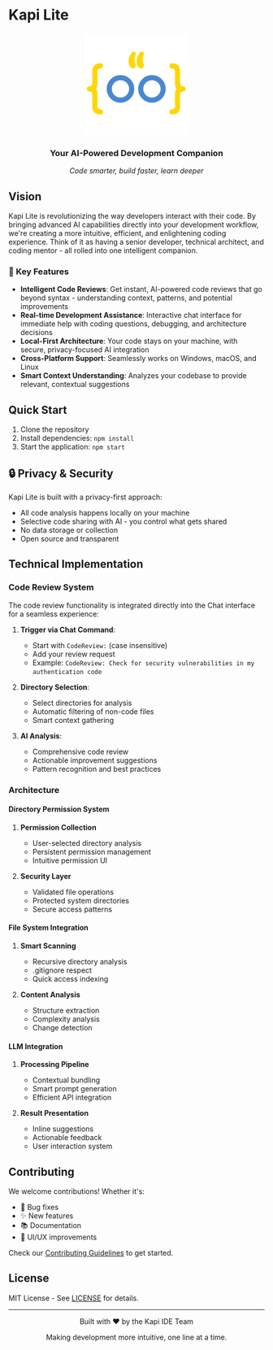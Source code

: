 # Kapi Lite

<div align="center">
  <img src="public/assets/logos/icon.png" alt="Kapi Lite Logo" width="200"/>
  <h3>Your AI-Powered Development Companion</h3>
  <p><em>Code smarter, build faster, learn deeper</em></p>
</div>

## Vision

Kapi Lite is revolutionizing the way developers interact with their code. By bringing advanced AI capabilities directly into your development workflow, we're creating a more intuitive, efficient, and enlightening coding experience. Think of it as having a senior developer, technical architect, and coding mentor - all rolled into one intelligent companion.

### 🌟 Key Features

- **Intelligent Code Reviews**: Get instant, AI-powered code reviews that go beyond syntax - understanding context, patterns, and potential improvements
- **Real-time Development Assistance**: Interactive chat interface for immediate help with coding questions, debugging, and architecture decisions
- **Local-First Architecture**: Your code stays on your machine, with secure, privacy-focused AI integration
- **Cross-Platform Support**: Seamlessly works on Windows, macOS, and Linux
- **Smart Context Understanding**: Analyzes your codebase to provide relevant, contextual suggestions

## Quick Start

1. Clone the repository
2. Install dependencies: `npm install`
3. Start the application: `npm start`

## 🔒 Privacy & Security

Kapi Lite is built with a privacy-first approach:
- All code analysis happens locally on your machine
- Selective code sharing with AI - you control what gets shared
- No data storage or collection
- Open source and transparent

## Technical Implementation

### Code Review System

The code review functionality is integrated directly into the Chat interface for a seamless experience:

1. **Trigger via Chat Command**:
   - Start with `CodeReview:` (case insensitive)
   - Add your review request
   - Example: `CodeReview: Check for security vulnerabilities in my authentication code`

2. **Directory Selection**:
   - Select directories for analysis
   - Automatic filtering of non-code files
   - Smart context gathering

3. **AI Analysis**:
   - Comprehensive code review
   - Actionable improvement suggestions
   - Pattern recognition and best practices

### Architecture

#### Directory Permission System
1. **Permission Collection**
   - User-selected directory analysis
   - Persistent permission management
   - Intuitive permission UI

2. **Security Layer**
   - Validated file operations
   - Protected system directories
   - Secure access patterns

#### File System Integration
1. **Smart Scanning**
   - Recursive directory analysis
   - .gitignore respect
   - Quick access indexing

2. **Content Analysis**
   - Structure extraction
   - Complexity analysis
   - Change detection

#### LLM Integration
1. **Processing Pipeline**
   - Contextual bundling
   - Smart prompt generation
   - Efficient API integration

2. **Result Presentation**
   - Inline suggestions
   - Actionable feedback
   - User interaction system

## Contributing

We welcome contributions! Whether it's:
- 🐛 Bug fixes
- ✨ New features
- 📚 Documentation
- 🎨 UI/UX improvements

Check our [Contributing Guidelines](CONTRIBUTING.md) to get started.

## License

MIT License - See [LICENSE](LICENSE) for details.

---

<div align="center">
  <p>Built with ❤️ by the Kapi IDE Team</p>
  <p>Making development more intuitive, one line at a time.</p>
</div>